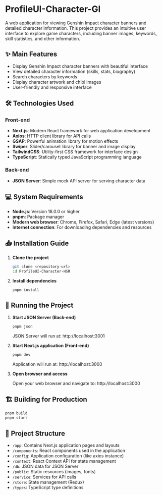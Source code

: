 # ProfileUI-Character-GI

A web application for viewing Genshin Impact character banners and detailed character information. This project provides an intuitive user interface to explore game characters, including banner images, keywords, skill statistics, and other information.

## ✨ Main Features

- Display Genshin Impact character banners with beautiful interface
- View detailed character information (skills, stats, biography)
- Search characters by keywords
- Display character artwork and chibi images
- User-friendly and responsive interface

## 🛠️ Technologies Used

### Front-end
- **Next.js**: Modern React framework for web application development
- **Axios**: HTTP client library for API calls
- **GSAP**: Powerful animation library for motion effects
- **Swiper**: Slider/carousel library for banner and image display
- **TailwindCSS**: Utility-first CSS framework for interface design
- **TypeScript**: Statically typed JavaScript programming language

### Back-end
- **JSON Server**: Simple mock API server for serving character data

## 💻 System Requirements

- **Node.js**: Version 18.0.0 or higher
- **pnpm**: Package manager
- **Modern web browser**: Chrome, Firefox, Safari, Edge (latest versions)
- **Internet connection**: For downloading dependencies and resources

## 📥 Installation Guide

1. **Clone the project**
   ```bash
   git clone <repository-url>
   cd ProfileUI-Character-HSR
   ```

2. **Install dependencies**
   ```bash
   pnpm install
   ```

## 🚀 Running the Project

1. **Start JSON Server (Back-end)**
   ```bash
   pnpm json
   ```
   JSON Server will run at: http://localhost:3001

2. **Start Next.js application (Front-end)**
   ```bash
   pnpm dev
   ```
   Application will run at: http://localhost:3000

3. **Open browser and access**
   
   Open your web browser and navigate to: http://localhost:3000

## 🏗️ Building for Production

```bash
pnpm build
pnpm start
```

## 📁 Project Structure

- `/app`: Contains Next.js application pages and layouts
- `/components`: React components used in the application
- `/config`: Application configuration (like axios instance)
- `/context`: React Context API for state management
- `/db`: JSON data for JSON Server
- `/public`: Static resources (images, fonts)
- `/service`: Services for API calls
- `/store`: State management (Redux)
- `/types`: TypeScript type definitions